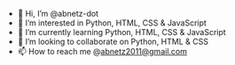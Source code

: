 - 👋 Hi, I’m @abnetz-dot
- 👀 I’m interested in Python, HTML, CSS & JavaScript 
- 🌱 I’m currently learning Python, HTML, CSS & JavaScript 
- 💞️ I’m looking to collaborate on Python, HTML & CSS 
- 📫 How to reach me @abnetz2011@gmail.com

<!---
abnetz-dot/abnetz-dot is a ✨ special ✨ repository because its `README.md` (this file) appears on your GitHub profile.
You can click the Preview link to take a look at your changes.
--->
